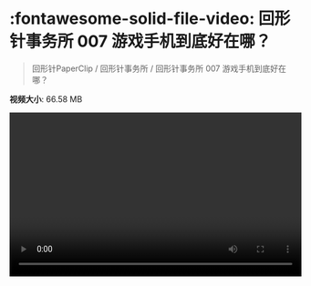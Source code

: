 # :fontawesome-solid-file-video: 回形针事务所 007 游戏手机到底好在哪？

> 回形针PaperClip / 回形针事务所 / 回形针事务所 007 游戏手机到底好在哪？

**视频大小**: 66.58 MB

<video id="V-79975f1f0a7f9cdcb2ca3d6ed8e2417d" width="512" height="288" preload="none" playsinline webkit-playsinline></video>